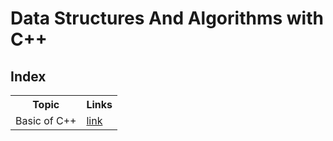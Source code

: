 # Data Structures And Algorithms with C++ 

## Index 

<table>
    <tr>
        <th>Topic</th>
        <th>Links</th>
    </tr>
    <tr>
        <td>Basic of C++</td>
        <td><a href="./basics">link</a></td>
    </tr>
</table>
